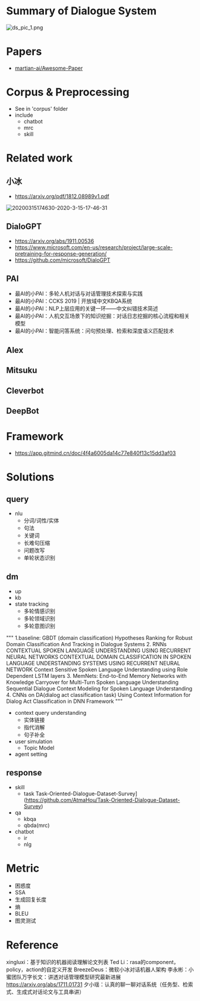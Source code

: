 # Summary of Dialogue System

![ds_pic_1.png](blog-picture-new.oss-cn-beijing.aliyuncs.com/dialog/ds_pic_1.png)

# Papers
+ [martian-ai/Awesome-Paper](https://github.com/martian-ai/Awesome-Paper/blob/master/chatbot-papers-candidates.md)


# Corpus & Preprocessing
+ See in 'corpus' folder
+ include 
    + chatbot
    + mrc
    + skill

# Related work
## 小冰
+ https://arxiv.org/pdf/1812.08989v1.pdf

![20200315174630-2020-3-15-17-46-31](https://blog-picture-bed.oss-cn-beijing.aliyuncs.com/blog/upload/20200315174630-2020-3-15-17-46-31)
​
## DialoGPT
+ https://arxiv.org/abs/1911.00536
+ https://www.microsoft.com/en-us/research/project/large-scale-pretraining-for-response-generation/
+ https://github.com/microsoft/DialoGPT

## PAI
+ 最AI的小PAI：多轮人机对话与对话管理技术探索与实践
+ 最AI的小PAI：CCKS 2019 | 开放域中文KBQA系统
+ 最AI的小PAI：NLP上层应用的关键一环——中文纠错技术简述
+ 最AI的小PAI：人机交互场景下的知识挖掘：对话日志挖掘的核心流程和相关模型
+ 最AI的小PAI：智能问答系统：问句预处理、检索和深度语义匹配技术
​
## Alex
## Mitsuku
## Cleverbot
## DeepBot

# Framework
+ https://app.gitmind.cn/doc/4f4a6005da14c77e840f13c15dd3af03

# Solutions

## query
+ nlu
    + 分词/词性/实体
    + 句法
    + 关键词
    + 长难句压缩
    + 问题改写
    + 单轮状态识别

## dm
+ up
+ kb
+ state tracking
    + 多轮情感识别
    + 多轮领域识别
    + 多轮意图识别

"""
1.baseline:
GBDT (domain classification) Hypotheses Ranking for Robust Domain Classification And Tracking in Dialogue Systems
2. RNNs
CONTEXTUAL SPOKEN LANGUAGE UNDERSTANDING USING RECURRENT NEURAL NETWORKS
CONTEXTUAL DOMAIN CLASSIFICATION IN SPOKEN LANGUAGE UNDERSTANDING SYSTEMS USING RECURRENT NEURAL NETWORK
Context Sensitive Spoken Language Understanding using Role Dependent LSTM layers
3. MemNets:
End-to-End Memory Networks with Knowledge Carryover for Multi-Turn Spoken Language Understanding
Sequential Dialogue Context Modeling for Spoken Language Understanding
4. CNNs on DA(dialog act classification task)
Using Context Information for Dialog Act Classification in DNN Framework
"""

+ context query understanding
    + 实体链接
    + 指代消解
    + 句子补全
+ user simulation
    + Topic Model
+ agent setting

## response
+ skill
    + task
    Task-Oriented-Dialogue-Dataset-Survey](https://github.com/AtmaHou/Task-Oriented-Dialogue-Dataset-Survey)
+ qa
    + kbqa
    + qbda(mrc)
+ chatbot
    + ir
    + nlg

# Metric
+ 困惑度
+ SSA
+ 生成回复长度
+ 熵
+ BLEU
+ 图灵测试

# Reference
xingluxi：基于知识的机器阅读理解论文列表
Ted Li：rasa的component，policy，action的自定义开发
BreezeDeus：微软小冰对话机器人架构
李永彬：小蜜团队万字长文：讲透对话管理模型研究最新进展
https://arxiv.org/abs/1711.01731
夕小瑶：认真的聊一聊对话系统（任务型、检索式、生成式对话论文与工具串讲）
